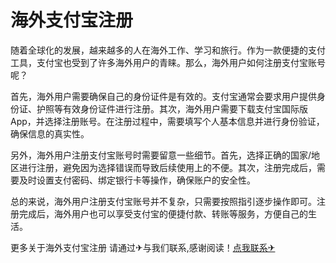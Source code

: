 # 海外支付宝注册

随着全球化的发展，越来越多的人在海外工作、学习和旅行。作为一款便捷的支付工具，支付宝也受到了许多海外用户的青睐。那么，海外用户如何注册支付宝账号呢？

首先，海外用户需要确保自己的身份证件是有效的。支付宝通常会要求用户提供身份证、护照等有效身份证件进行注册。其次，海外用户需要下载支付宝国际版App，并选择注册账号。在注册过程中，需要填写个人基本信息并进行身份验证，确保信息的真实性。

另外，海外用户注册支付宝账号时需要留意一些细节。首先，选择正确的国家/地区进行注册，避免因为选择错误而导致后续使用上的不便。其次，注册完成后，需要及时设置支付密码、绑定银行卡等操作，确保账户的安全性。

总的来说，海外用户注册支付宝账号并不复杂，只需要按照指引逐步操作即可。注册完成后，海外用户也可以享受支付宝的便捷付款、转账等服务，方便自己的生活。

更多关于海外支付宝注册 请通过✈与我们联系,感谢阅读！[点我联系✈](https://ai.G208.com)